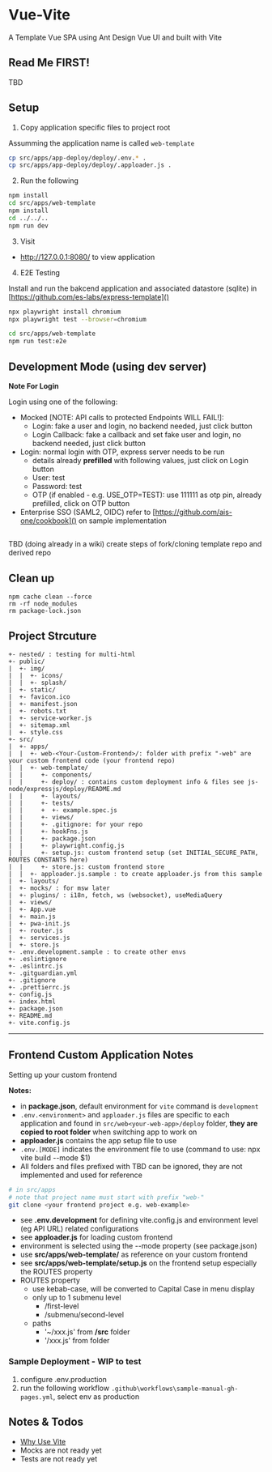 # Vue-Vite

A Template Vue SPA using Ant Design Vue UI and built with Vite

## Read Me FIRST!

TBD

## Setup

1. Copy application specific files to project root

Assumming the application name is called `web-template`

```bash
cp src/apps/app-deploy/deploy/.env.* .
cp src/apps/app-deploy/deploy/.apploader.js .
```

2. Run the following

```bash
npm install
cd src/apps/web-template
npm install
cd ../../..
npm run dev
```

3. Visit

- http://127.0.0.1:8080/ to view application

4. E2E Testing

Install and run the bakcend application and associated datastore (sqlite) in [https://github.com/es-labs/express-template]()

```bash
npx playwright install chromium
npx playwright test --browser=chromium

cd src/apps/web-template
npm run test:e2e
```


## Development Mode (using dev server)

**Note For Login**

Login using one of the following:
  
- Mocked [NOTE: API calls to protected Endpoints WILL FAIL!]:
  - Login: fake a user and login, no backend needed, just click button
  - Login Callback: fake a callback and set fake user and login, no backend needed, just click button
- Login: normal login with OTP, express server needs to be run
  - details already **prefilled** with following values, just click on Login button
  - User: test
  - Password: test
  - OTP (if enabled - e.g. USE_OTP=TEST): use 111111 as otp pin, already prefilled, click on OTP button
- Enterprise SSO (SAML2, OIDC) refer to [https://github.com/ais-one/cookbook]() on sample implementation


## 

TBD (doing already in a wiki) create steps of fork/cloning template repo and derived repo

## Clean up

```
npm cache clean --force
rm -rf node_modules
rm package-lock.json
```

## Project Strcuture

```
+- nested/ : testing for multi-html
+- public/
|  +- img/
|  |  +- icons/
|  |  +- splash/
|  +- static/
|  +- favicon.ico
|  +- manifest.json
|  +- robots.txt
|  +- service-worker.js
|  +- sitemap.xml
|  +- style.css
+- src/
|  +- apps/
|  |  +- web-<Your-Custom-Frontend>/: folder with prefix "-web" are your custom frontend code (your frontend repo)
|  |  +- web-template/
|  |     +- components/
|  |     +- deploy/ : contains custom deployment info & files see js-node/expressjs/deploy/README.md
|  |     +- layouts/
|  |     +- tests/
|  |     +  +- example.spec.js
|  |     +- views/
|  |     +- .gitignore: for your repo
|  |     +- hookFns.js
|  |     +- package.json
|  |     +- playwright.config.js
|  |     +- setup.js: custom frontend setup (set INITIAL_SECURE_PATH, ROUTES CONSTANTS here)
|  |     +- store.js: custom frontend store
|  |  +- apploader.js.sample : to create apploader.js from this sample
|  +- layouts/
|  +- mocks/ : for msw later
|  +- plugins/ : i18n, fetch, ws (websocket), useMediaQuery
|  +- views/
|  +- App.vue
|  +- main.js
|  +- pwa-init.js
|  +- router.js
|  +- services.js
|  +- store.js
+- .env.development.sample : to create other envs
+- .eslintignore
+- .eslintrc.js
+- .gitguardian.yml
+- .gitignore
+- .prettierrc.js
+- config.js
+- index.html
+- package.json
+- README.md
+- vite.config.js
```

---
## Frontend Custom Application Notes

Setting up your custom frontend

**Notes:**
- in **package.json**, default environment for `vite` command is `development`
- `.env.<environment>` and `apploader.js` files are specific to each application and found in `src/web<your-web-app>/deploy` folder, **they are copied to root folder** when switching app to work on
- **apploader.js** contains the app setup file to use
- `.env.[MODE]` indicates the environment file to use (command to use: npx vite build --mode $1)
- All folders and files prefixed with TBD can be ignored, they are not implemented and used for reference

```bash
# in src/apps
# note that project name must start with prefix "web-"
git clone <your frontend project e.g. web-example>
```
- see **.env.development** for defining vite.config.js and environment level (eg API URL) related configurations
- see **apploader.js** for loading custom frontend
- environment is selected using the --mode property (see package.json)
- use **src/apps/web-template/** as reference on your custom frontend
- see **src/apps/web-template/setup.js** on the frontend setup especially the ROUTES property
- ROUTES property
  - use kebab-case, will be converted to Capital Case in menu display
  - only up to 1 submenu level
    - /first-level
    - /submenu/second-level
  - paths
    - '~/xxx.js' from **<project>/src** folder
    - '/xxx.js' from **<project>** folder


### Sample Deployment - WIP to test

1. configure .env.production
2. run the following workflow `.github\workflows\sample-manual-gh-pages.yml`, select env as production


## Notes & Todos

- [Why Use Vite](https://indepth.dev/a-note-on-vite-a-very-fast-dev-build-tool/)
- Mocks are not ready yet
- Tests are not ready yet

